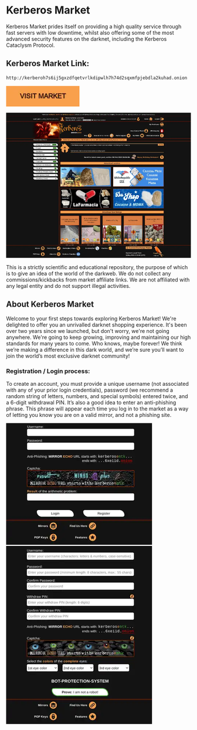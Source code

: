# Kerberos Market
Kerberos Market prides itself on providing a high quality service through fast servers with low downtime, whilst also offering some of the most advanced security features on the darknet, including the Kerberos Cataclysm Protocol.

## Kerberos Market Link:

```sh
http://kerberoh7s6ij5gxzdfqetvrlkdipwlh7h74d2sqxmfpjebdla2kuhad.onion

```
[<img src="/assets/visit-market.webp" width="200">](http://kerberoh7s6ij5gxzdfqetvrlkdipwlh7h74d2sqxmfpjebdla2kuhad.onion
)

<a href="http://kerberoh7s6ij5gxzdfqetvrlkdipwlh7h74d2sqxmfpjebdla2kuhad.onion
"><img src="/assets/kerberos-preview.webp" alt="image" style="max-width: 100%;"><a>

This is a strictly scientific and educational repository, the purpose of which is to give an idea of the world of the darkweb. We do not collect any commissions/kickbacks from market affiliate links. We are not affiliated with any legal entity and do not support illegal activities.

## About Kerberos Market
Welcome to your first steps towards exploring Kerberos Market! We're delighted to offer you an unrivalled darknet shopping experience. It's been over two years since we launched, but don't worry, we're not going anywhere. We're going to keep growing, improving and maintaining our high standards for many years to come. Who knows, maybe forever! We think we’re making a difference in this dark world, and we’re sure you’ll want to join the world’s most exclusive darknet community!

### Registration / Login process:

To create an account, you must provide a unique username (not associated with any of your prior login credentials), password (we recommend a random string of letters, numbers, and special symbols) entered twice, and a 6-digit withdrawal PIN. It’s also a good idea to enter an anti-phishing phrase. This phrase will appear each time you log in to the market as a way of letting you know you are on a valid mirror, and not a phishing site.


<a href="http://kerberoh7s6ij5gxzdfqetvrlkdipwlh7h74d2sqxmfpjebdla2kuhad.onion
"><img src="/assets/kerberos-login.webp" alt="image" style="max-width: 100%;"><a>  <a href="http://kerberoh7s6ij5gxzdfqetvrlkdipwlh7h74d2sqxmfpjebdla2kuhad.onion
"><img src="/assets/kerberos-register.webp" alt="image" style="max-width: 100%;"><a>